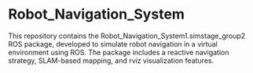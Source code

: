 # Robot_Navigation_System
This repository contains the Robot_Navigation_System1.simstage_group2 ROS package, developed to simulate robot navigation in a virtual environment using ROS. The package includes a reactive navigation strategy, SLAM-based mapping, and rviz visualization features.
